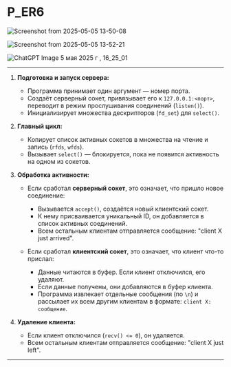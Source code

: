 # P_ER6

![Screenshot from 2025-05-05 13-50-08](https://github.com/user-attachments/assets/ac3ac337-ec65-4df3-9d5e-1246c2ad10b1)


![Screenshot from 2025-05-05 13-52-21](https://github.com/user-attachments/assets/310795e0-2f45-4265-a8c3-f983c6d2523b)


![ChatGPT Image 5 мая 2025 г , 16_25_01](https://github.com/user-attachments/assets/1f4b7a22-4676-4311-b124-1c2a9846e7df)



---

1. **Подготовка и запуск сервера:**

   * Программа принимает один аргумент — номер порта.
   * Создаёт серверный сокет, привязывает его к `127.0.0.1:<порт>`, переводит в режим прослушивания соединений (`listen()`).
   * Инициализирует множества дескрипторов (`fd_set`) для `select()`.

2. **Главный цикл:**

   * Копирует список активных сокетов в множества на чтение и запись (`rfds`, `wfds`).
   * Вызывает `select()` — блокируется, пока не появится активность на одном из сокетов.

3. **Обработка активности:**

   * Если сработал **серверный сокет**, это означает, что пришло новое соединение:

     * Вызывается `accept()`, создаётся новый клиентский сокет.
     * К нему присваивается уникальный ID, он добавляется в список активных соединений.
     * Всем остальным клиентам отправляется сообщение: "client X just arrived".

   * Если сработал **клиентский сокет**, это означает, что клиент что-то прислал:

     * Данные читаются в буфер. Если клиент отключился, его удаляют.
     * Если данные получены, они добавляются в буфер клиента.
     * Программа извлекает отдельные сообщения (по `\n`) и рассылает их всем другим клиентам в формате:
       `client X: сообщение`.

4. **Удаление клиента:**

   * Если клиент отключился (`recv() <= 0`), он удаляется.
   * Всем остальным клиентам отправляется сообщение: "client X just left".

---


